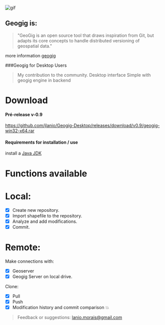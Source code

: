 
![gif](https://cloud.githubusercontent.com/assets/10765588/23560594/067aa1b4-0009-11e7-9d21-5ee64efa3d76.gif)

## Geogig is:
> "GeoGig is an open source tool that draws inspiration from Git, but adapts its core concepts to handle distributed versioning of geospatial data." 

more information [geogig](http://geogig.org/)

###Geogig for Desktop Users
> My contribution to the community.
Desktop interface Simple with geogig engine in backend

# Download 
#### Pré-release v-0.9
 https://github.com/jlanio/Geogig-Desktop/releases/download/v0.9/geogig-win32-x64.rar
#### Requirements for installation / use
install a [Java JDK](http://www.oracle.com/technetwork/java/javase/downloads/jdk8-downloads-2133151.html)
# Functions available 
# Local:
- [x] Create new repository.
- [x] Import shapefile to the repository.
- [x] Analyze and add modifications.
- [x] Commit.

# Remote:
Make connections with:
- [x] Geoserver
- [x] Geogig Server on local drive.

Clone:
- [x] Pull
- [x] Push
- [x] Modification history and commit comparison :boom:

> Feedback or suggestions: lanio.morais@gmail.com
